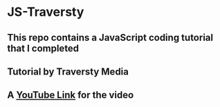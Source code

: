 # JS-Traversty

## This repo contains a JavaScript coding tutorial that I completed 

## Tutorial by Traversty Media 

##  A <a href="https://www.youtube.com/watch?v=hdI2bqOjy3c" target="_blank">YouTube Link</a> for the video
